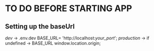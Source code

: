 # TO DO BEFORE STARTING APP 

## Setting up the baseUrl

*dev* -> .env.dev BASE_URL= 'http://localhost:*your_port*';
*production* -> if undefined -> BASE_URL window.location.origin;
    



